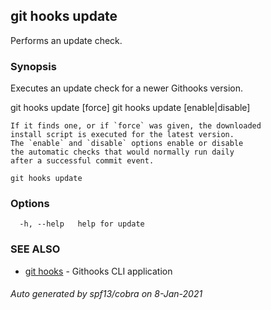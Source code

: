 ## git hooks update

Performs an update check.

### Synopsis


Executes an update check for a newer Githooks version.

git hooks update [force]
git hooks update [enable|disable]

	If it finds one, or if `force` was given, the downloaded
	install script is executed for the latest version.
	The `enable` and `disable` options enable or disable
	the automatic checks that would normally run daily
	after a successful commit event.

```
git hooks update
```

### Options

```
  -h, --help   help for update
```

### SEE ALSO

* [git hooks](git_hooks.md)	 - Githooks CLI application

###### Auto generated by spf13/cobra on 8-Jan-2021
